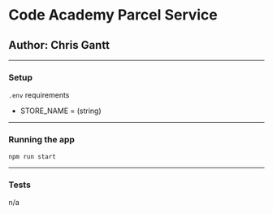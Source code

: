 # Code Academy Parcel Service

## Author: Chris Gantt

---

### Setup

`.env` requirements

- STORE_NAME = (string)

---

### Running the app

`npm run start`

---

### Tests

n/a

